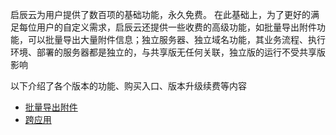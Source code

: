 启辰云为用户提供了数百项的基础功能，永久免费。
在此基础上，为了更好的满足每位用户的自定义需求，启辰云还提供一些收费的高级功能，如批量导出附件功能，可以批量导出大量附件信息；独立服务器、独立域名功能，其业务流程、执行环境、部署的服务器都是独立的，与共享版无任何关联，独立版的运行不受共享版影响

以下介绍了各个版本的功能、购买入口、版本升级续费等内容
* [批量导出附件](P批量导出附件.md)
* [跨应用](跨应用.md)
